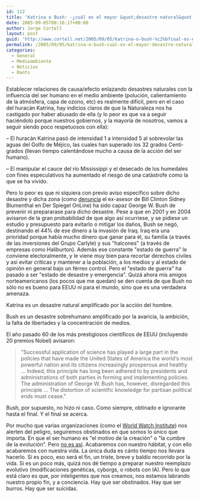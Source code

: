 ```yaml
---
id: 112
title: 'Katrina o Bush: -¿cuál es el mayor &quot;desastre natural&quot;?'
date: 2005-09-05T08:16:17+00:00
author: Jorge Cortell
layout: post
guid: 'http://www.cortell.net/2005/09/05/katrina-o-bush-%c2%bfcual-es-el-mayor-desastre-natural/'
permalink: /2005/09/05/katrina-o-bush-cual-es-el-mayor-desastre-natural/
categories:
  - General
  - Medioambiente
  - Noticias
  - Rants
---
```

Establecer relaciones de causa/efecto enlazando desastres naturales con la influencia del ser humano en el medio ambiente (polución, calientamiento de la atmósfera, capa de ozono, etc) es realmente difí­cil, pero en el caso del huracán Katrina, hay indicios claros de que la Naturaleza nos ha castigado por haber abusado de ella (y lo peor es que va a seguir haciéndolo porque nuestros gobiernos, y la mayorí­a de nosotros, vamos a seguir siendo poco respetuosos con ella):

– El huracán Katrina pasó de intensidad 1 a intensidad 5 al sobrevolar las aguas del Golfo de Méjico, las cuales han superado los 32 grados Centí­grados (llevan tiempo calentándose mucho a causa de la acción del ser humano).
  
– El manipular el cauce del rí­o Mississippi y el desecado de los humedales con fines especulativos ha aumentado el riesgo de una catástrofe como la que se ha vivido.

Pero lo peor es que ni siquiera con previo aviso especí­fico sobre dicho desastre y dicha zona (como [denuncia](http://service.spiegel.de/cache/international/0,1518,372455,00.html) el ex-asesor de Bill Clinton Sidney Blumenthal en Der Spiegel OnLine) ha sido capaz George W. Bush de prevenir ni prepararase para dicho desastre. Pese a que en 2001 y en 2004 avisaron de la gran probabilidad de que algo así­ ocurriese, y se pidiese un estudio y presupuesto para evitarlo o mitigar los daños, Bush se negó, destinando el 44% de ese dinero a la invasión de Iraq. Iraq era una prioridad porque habí­a mucho dinero que ganar para él, su familia (a través de las inversiones del Grupo Carlyle) y sus "halcones" (a través de empresas como Haliburton). Además ese constante "estado de guerra" le conviene electoralmente, y le viene muy bien para recortar derechos civiles y así­ evitar crí­ticas y mantener a la población, a los medios y al estado de opinión en general bajo un férreo control. Pero el "estado de guerra" ha pasado a ser "estado de desastre y emergencia". Quizá ahora mis amigos norteamericanos (los pocos que me quedan) se den cuenta de que Bush no sólo no es bueno para EEUU ni para el mundo, sino que es una verdadera amenaza.

Katrina es un desastre natural amplificado por la acción del hombre.

Bush es un desastre sobrehumano amplificado por la avaricia, la ambición, la falta de libertades y la concentración de medios.

El año pasado 60 de los más prestigiosos cientí­ficos de EEUU (incluyendo 20 premios Nobel) avisaron:

> "Successful application of science has played a large part in the policies that have made the United States of America the world‘s most powerful nation and its citizens increasingly prosperous and healthy ... Indeed, this principle has long been adhered to by presidents and administrations of both parties in forming and implementing policies. The administration of George W. Bush has, however, disregarded this principle ... The distortion of scientific knowledge for partisan political ends must cease."

Bush, por supuesto, no hizo ni caso. Como siempre, obtinado e ignorante hasta el final. Y el final se acerca.

Por mucho que varias organizaciones (como el [World Watch Institute](http://www.worldwatch.org/press/news/2005/09/02)) nos alerten del peligro, seguiremos obstinados en que somos lo único que importa. En que el ser humano es "el motivo de la creación" o "la cumbre de la evolución". Pero [no es así­](http://informal-sci.stsci.edu/exhibits/largefilm/index.php). Acabaremos con nuestro hábitat, y con ello acabaremos con nuestra vida. La única duda es cánto tiempo nos llevara hacerlo. Si es poco, eso será el fin, un triste, breve y baldí­o recorrido por la vida. Si es un poco más, quizá nos dé tiempo a preparar nuestro reemplazo evolutivo (modificaciones genéticas, cyborgs, o robots con IA). Pero lo que está claro es que, por inteligentes que nos creamos, nos estamos labrando nuestro propio fin, y a conciencia. Hay que ser obstinados. Hay que ser burros. Hay que ser suicidas.